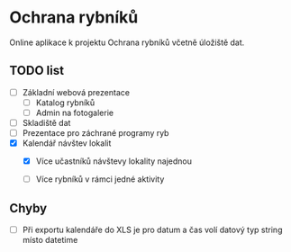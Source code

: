# Ochrana rybníků

Online aplikace k projektu Ochrana rybníků včetně úložiště dat.

## TODO list
- [ ] Základní webová prezentace
    - [ ] Katalog rybníků
    - [ ] Admin na fotogalerie
- [ ] Skladiště dat
- [ ] Prezentace pro záchrané programy ryb
- [x] Kalendář návštev lokalit
    - [x] Více učastníků návštevy lokality najednou
    - [ ] Více rybníků v rámci jedné aktivity


## Chyby
- [ ] Při exportu kalendáře do XLS je pro datum a čas volí datový typ string místo datetime
